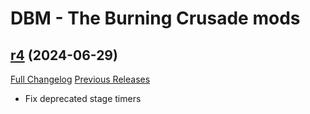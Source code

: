 # DBM - The Burning Crusade mods

## [r4](https://github.com/DeadlyBossMods/DBM-BurningCrusade/tree/r4) (2024-06-29)
[Full Changelog](https://github.com/DeadlyBossMods/DBM-BurningCrusade/compare/r3...r4) [Previous Releases](https://github.com/DeadlyBossMods/DBM-BurningCrusade/releases)

- Fix deprecated stage timers  
